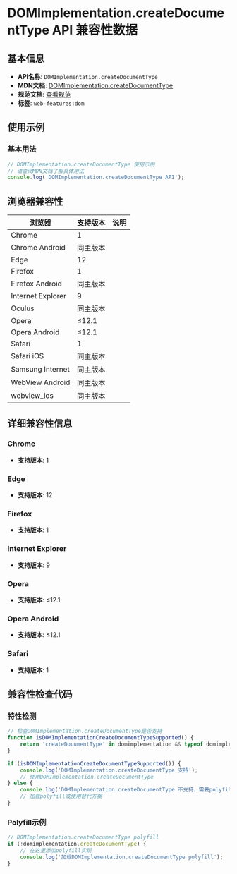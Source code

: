 # DOMImplementation.createDocumentType API 兼容性数据

## 基本信息

- **API名称**: `DOMImplementation.createDocumentType`
- **MDN文档**: [DOMImplementation.createDocumentType](https://developer.mozilla.org/docs/Web/API/DOMImplementation/createDocumentType)
- **规范文档**: [查看规范](https://dom.spec.whatwg.org/#ref-for-dom-domimplementation-createdocumenttype①)
- **标签**: `web-features:dom`

## 使用示例

### 基本用法

```javascript
// DOMImplementation.createDocumentType 使用示例
// 请查阅MDN文档了解具体用法
console.log('DOMImplementation.createDocumentType API');
```

## 浏览器兼容性

| 浏览器 | 支持版本 | 说明 |
|--------|----------|------|
| Chrome | 1 |  |
| Chrome Android | 同主版本 |  |
| Edge | 12 |  |
| Firefox | 1 |  |
| Firefox Android | 同主版本 |  |
| Internet Explorer | 9 |  |
| Oculus | 同主版本 |  |
| Opera | ≤12.1 |  |
| Opera Android | ≤12.1 |  |
| Safari | 1 |  |
| Safari iOS | 同主版本 |  |
| Samsung Internet | 同主版本 |  |
| WebView Android | 同主版本 |  |
| webview_ios | 同主版本 |  |

## 详细兼容性信息

### Chrome

- **支持版本**: 1

### Edge

- **支持版本**: 12

### Firefox

- **支持版本**: 1

### Internet Explorer

- **支持版本**: 9

### Opera

- **支持版本**: ≤12.1

### Opera Android

- **支持版本**: ≤12.1

### Safari

- **支持版本**: 1

## 兼容性检查代码

### 特性检测

```javascript
// 检查DOMImplementation.createDocumentType是否支持
function isDOMImplementationCreateDocumentTypeSupported() {
    return 'createDocumentType' in domimplementation && typeof domimplementation.createDocumentType === 'function';
}

if (isDOMImplementationCreateDocumentTypeSupported()) {
    console.log('DOMImplementation.createDocumentType 支持');
    // 使用DOMImplementation.createDocumentType
} else {
    console.log('DOMImplementation.createDocumentType 不支持，需要polyfill');
    // 加载polyfill或使用替代方案
}
```

### Polyfill示例

```javascript
// DOMImplementation.createDocumentType polyfill
if (!domimplementation.createDocumentType) {
    // 在这里添加polyfill实现
    console.log('加载DOMImplementation.createDocumentType polyfill');
}
```

